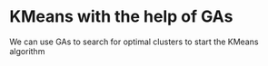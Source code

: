 # KMeans with the help of GAs

We can use GAs to search for optimal clusters to start the KMeans algorithm
